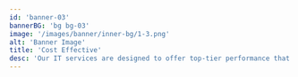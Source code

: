 ```yaml
---
id: 'banner-03'
bannerBG: 'bg bg-03'
image: '/images/banner/inner-bg/1-3.png'
alt: 'Banner Image'
title: 'Cost Effective'
desc: 'Our IT services are designed to offer top-tier performance that tailored to meet your budget without compromising quality.'
---
```

